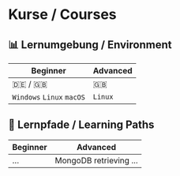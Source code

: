 # Kurse / Courses

## 📊 Lernumgebung / Environment

| **Beginner** | **Advanced** |
|--------------|--------------|
| :de: / :uk: | :uk: |
| `Windows` `Linux` `macOS` | `Linux` |

## 🧭 Lernpfade / Learning Paths

| **Beginner** | **Advanced** |
|--------------|--------------|
| …            | MongoDB retrieving ... |
